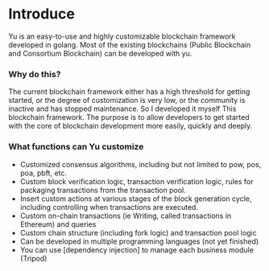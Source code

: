 # Introduce

Yu is an easy-to-use and highly customizable blockchain framework developed in golang. 
Most of the existing blockchains (Public Blockchain and Consortium Blockchain) can be developed with yu.

### Why do this?
The current blockchain framework either has a high threshold for getting started, or the degree of customization is very low, or the community is inactive and has stopped maintenance. So I developed it myself
This blockchain framework. The purpose is to allow developers to get started with the core of blockchain development more easily, quickly and deeply.




### What functions can Yu customize  

- Customized consensus algorithms, including but not limited to pow, pos, poa, pbft, etc.  
- Custom block verification logic, transaction verification logic, rules for packaging transactions from the transaction pool.
- Insert custom actions at various stages of the block generation cycle, including controlling when transactions are executed.
- Custom on-chain transactions (ie Writing, called transactions in Ethereum) and queries  
- Custom chain structure (including fork logic) and transaction pool logic
- Can be developed in multiple programming languages (not yet finished)  
- You can use [dependency injection] to manage each business module (Tripod)  